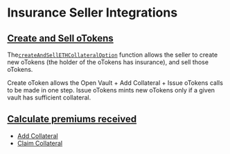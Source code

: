 # Insurance Seller Integrations

## [Create and Sell oTokens](../otoken.md#eth-collateralized-options-2)

The[`createAndSellETHCollateralOption`](../otoken.md#create-and-sell-options) function allows the seller to create new oTokens \(the holder of the oTokens has insurance\), and sell those oTokens. 

Create oToken allows the Open Vault + Add Collateral + Issue oTokens calls to be made in one step. Issue oTokens mints new oTokens only if a given vault has sufficient collateral. 

## [Calculate premiums received](../optionsexchange-buy-and-sell-otokens.md#calculate-premiums-received)

* [Add Collateral](../otoken.md#add-eth-collateral)
* [Claim Collateral](../otoken.md#claim-collateral)

